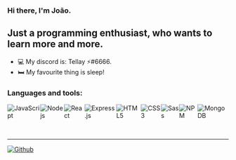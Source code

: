 ### Hi there, I'm João.

## Just a programming enthusiast, who wants to learn more and more.
- 💻 My discord is: Tellay ⚡#6666.
- 🛏️ My favourite thing is sleep!

### Languages and tools:

<p align="left" style="display: flex">
  <img alt="JavaScript" src="https://img.shields.io/badge/-Javascript-edb200?style=flat-square&logo=javascript&logoColor=white" />
  <img alt="Nodejs" src="https://img.shields.io/badge/-Nodejs-43853d?style=flat-square&logo=Node.js&logoColor=white" />
  <img alt="React" src="https://img.shields.io/badge/React-20232A?style=for-square&logo=react&logoColor=61DAFB" />
  <img alt="Express.js" src="https://img.shields.io/badge/Express.js-000000?style=for-square&logo=express&logoColor=white"/>
  <img alt="HTML5" src="https://img.shields.io/badge/-HTML5-E34F26?style=flat-square&logo=html5&logoColor=white" />
  <img alt="CSS3" src="https://img.shields.io/badge/CSS3-1572B6?style=for-square&logo=css3&logoColor=white" />
  <img alt="Sass" src="https://img.shields.io/badge/Sass-CC6699?style=for-square&logo=sass&logoColor=white"/>
  <img alt="NPM" src="https://img.shields.io/badge/-NPM-CB3837?style=flat-square&logo=npm&logoColor=white" />
  <img alt="MongoDB" src="https://img.shields.io/badge/-MongoDB-brightgreen?style=flat-square&logo=MongoDB" />
  
</p>

<br/>

---

[![Github](https://github-readme-stats.vercel.app/api?username=Tellay&show_icons=true&hide_border=true&theme=default)](https://github.com/anuraghazra/github-readme-stats)
